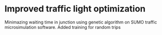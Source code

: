 # Improved traffic light optimization
Minimazing waiting time in junction using genetic algorithm on SUMO traffic microsimulation software.
Added training for random trips
